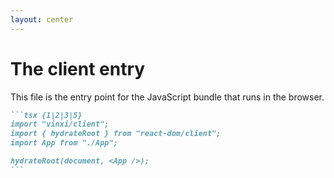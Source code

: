 ```yaml
---
layout: center
---
```


# The client entry

This file is the entry point for the JavaScript bundle that runs in the browser.

````md magic-move
```tsx {1|2|3|5}
import "vinxi/client";
import { hydrateRoot } from "react-dom/client";
import App from "./App";

hydrateRoot(document, <App />);
```
````

<!--

`import "vinxi/client";`: Imports Vinxi's client-side runtime. This is crucial for features like accessing the manifest (`window.manifest`) populated by the server and potentially enabling HMR or other client-specific helpers.

[click] `import { hydrateRoot } from "react-dom/client";`: Imports React's function specifically designed for "hydrating" server-rendered HTML. Hydration attaches event listeners and makes the static HTML interactive without discarding the server-rendered DOM nodes.

[click] `import App from "./App";`: Imports the same root React component (`<App>`) that was rendered on the server. It's essential that the client renders the *exact same* component structure initially to match the server-rendered HTML.

[click] `hydrateRoot(document, <App />);`: This is the core hydration call. It tells React to take control of the existing HTML within the `document` (since our `<App>` renders the full `<html>` structure) and make it interactive based on the `<App>` component's logic.

-->
